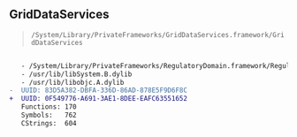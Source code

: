 ## GridDataServices

> `/System/Library/PrivateFrameworks/GridDataServices.framework/GridDataServices`

```diff

   - /System/Library/PrivateFrameworks/RegulatoryDomain.framework/RegulatoryDomain
   - /usr/lib/libSystem.B.dylib
   - /usr/lib/libobjc.A.dylib
-  UUID: 83D5A382-DBFA-336D-86AD-878E5F9D6F8C
+  UUID: 0F549776-A691-3AE1-8DEE-EAFC63551652
   Functions: 170
   Symbols:   762
   CStrings:  604

```
